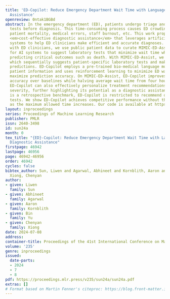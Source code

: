 ```yaml
---
title: 'ED-Copilot: Reduce Emergency Department Wait Time with Language Model Diagnostic
  Assistance'
openreview: 0ntak1BGBd
abstract: In the emergency department (ED), patients undergo triage and multiple laboratory
  tests before diagnosis. This time-consuming process causes ED crowding which impacts
  patient mortality, medical errors, staff burnout, etc. This work proposes (time)
  <em>cost-effective diagnostic assistance</em> that leverages artificial intelligence
  systems to help ED clinicians make efficient and accurate diagnoses. In collaboration
  with ED clinicians, we use public patient data to curate MIMIC-ED-Assist, a benchmark
  for AI systems to suggest laboratory tests that minimize wait time while accurately
  predicting critical outcomes such as death. With MIMIC-ED-Assist, we develop ED-Copilot
  which sequentially suggests patient-specific laboratory tests and makes diagnostic
  predictions. ED-Copilot employs a pre-trained bio-medical language model to encode
  patient information and uses reinforcement learning to minimize ED wait time and
  maximize prediction accuracy. On MIMIC-ED-Assist, ED-Copilot improves prediction
  accuracy over baselines while halving average wait time from four hours to two hours.
  ED-Copilot can also effectively personalize treatment recommendations based on patient
  severity, further highlighting its potential as a diagnostic assistant. Since MIMIC-ED-Assist
  is a retrospective benchmark, ED-Copilot is restricted to recommend only observed
  tests. We show ED-Copilot achieves competitive performance without this restriction
  as the maximum allowed time increases. Our code is available at https://github.com/cxcscmu/ED-Copilot.
layout: inproceedings
series: Proceedings of Machine Learning Research
publisher: PMLR
issn: 2640-3498
id: sun24a
month: 0
tex_title: "{ED}-Copilot: Reduce Emergency Department Wait Time with Language Model
  Diagnostic Assistance"
firstpage: 46942
lastpage: 46956
page: 46942-46956
order: 46942
cycles: false
bibtex_author: Sun, Liwen and Agarwal, Abhineet and Kornblith, Aaron and Yu, Bin and
  Xiong, Chenyan
author:
- given: Liwen
  family: Sun
- given: Abhineet
  family: Agarwal
- given: Aaron
  family: Kornblith
- given: Bin
  family: Yu
- given: Chenyan
  family: Xiong
date: 2024-07-08
address:
container-title: Proceedings of the 41st International Conference on Machine Learning
volume: '235'
genre: inproceedings
issued:
  date-parts:
  - 2024
  - 7
  - 8
pdf: https://proceedings.mlr.press/v235/sun24a/sun24a.pdf
extras: []
# Format based on Martin Fenner's citeproc: https://blog.front-matter.io/posts/citeproc-yaml-for-bibliographies/
---
```

